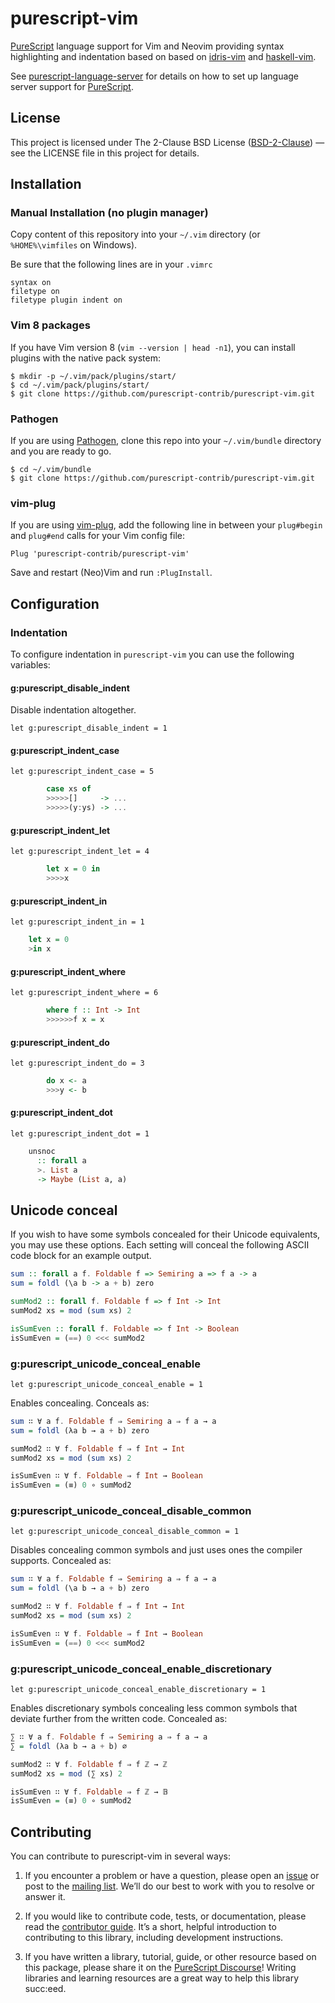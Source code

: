 # purescript-vim

[PureScript][] language support for Vim and Neovim providing syntax highlighting and indentation based on based on [idris-vim][] and [haskell-vim][].

See [purescript-language-server][] for details on how to set up language server support for [PureScript][].

## License

This project is licensed under The 2-Clause BSD License ([BSD-2-Clause](https://opensource.org/licenses/BSD-2-Clause)) — see the LICENSE file in this project for details.

## Installation

### Manual Installation (no plugin manager)

Copy content of this repository into your `~/.vim` directory (or `%HOME%\vimfiles` on Windows).

Be sure that the following lines are in your `.vimrc`
```vim
syntax on
filetype on
filetype plugin indent on
```

### Vim 8 packages

If you have Vim version 8 (`vim --version | head -n1`), you can install plugins with the native pack system:

```sh-session
$ mkdir -p ~/.vim/pack/plugins/start/
$ cd ~/.vim/pack/plugins/start/
$ git clone https://github.com/purescript-contrib/purescript-vim.git
```

### Pathogen

If you are using [Pathogen][], clone this repo into your `~/.vim/bundle` directory and you are ready to go.

```sh-session
$ cd ~/.vim/bundle
$ git clone https://github.com/purescript-contrib/purescript-vim.git
```
### vim-plug

If you are using [vim-plug][], add the following line in between your `plug#begin` and `plug#end` calls for your Vim config file:

```vim
Plug 'purescript-contrib/purescript-vim'
```

Save and restart (Neo)Vim and run `:PlugInstall`.

## Configuration

### Indentation

To configure indentation in `purescript-vim` you can use the following variables:

#### g:purescript_disable_indent

Disable indentation altogether.

```vim
let g:purescript_disable_indent = 1
```

#### g:purescript_indent_case

```vim
let g:purescript_indent_case = 5
```

```purescript
        case xs of
        >>>>>[]     -> ...
        >>>>>(y:ys) -> ...
```

#### g:purescript_indent_let

```vim
let g:purescript_indent_let = 4
```

```purescript
        let x = 0 in
        >>>>x
```

#### g:purescript_indent_in

```vim
let g:purescript_indent_in = 1
```

```purescript
	let x = 0
	>in x
```

#### g:purescript_indent_where

```vim
let g:purescript_indent_where = 6
```

```purescript
        where f :: Int -> Int
        >>>>>>f x = x
```

#### g:purescript_indent_do

```vim
let g:purescript_indent_do = 3
```

```purescript
        do x <- a
        >>>y <- b
```

#### g:purescript_indent_dot

```vim
let g:purescript_indent_dot = 1
```

```purescript
	unsnoc
	  :: forall a
	  >. List a
	  -> Maybe (List a, a)
```

## Unicode conceal

If you wish to have some symbols concealed for their Unicode equivalents, you may use these options. Each setting will conceal the following ASCII code block for an example output.

```purescript
sum :: forall a f. Foldable f => Semiring a => f a -> a
sum = foldl (\a b -> a + b) zero

sumMod2 :: forall f. Foldable f => f Int -> Int
sumMod2 xs = mod (sum xs) 2

isSumEven :: forall f. Foldable => f Int -> Boolean
isSumEven = (==) 0 <<< sumMod2
```

### g:purescript_unicode_conceal_enable

```vim
let g:purescript_unicode_conceal_enable = 1
```

Enables concealing. Conceals as:

```purescript
sum ∷ ∀ a f. Foldable f ⇒ Semiring a ⇒ f a → a
sum = foldl (λa b → a + b) zero

sumMod2 ∷ ∀ f. Foldable f ⇒ f Int → Int
sumMod2 xs = mod (sum xs) 2

isSumEven ∷ ∀ f. Foldable ⇒ f Int → Boolean
isSumEven = (≡) 0 ∘ sumMod2
```

### g:purescript_unicode_conceal_disable_common

```vim
let g:purescript_unicode_conceal_disable_common = 1
```

Disables concealing common symbols and just uses ones the compiler supports. Concealed as:

```purescript
sum ∷ ∀ a f. Foldable f ⇒ Semiring a ⇒ f a → a
sum = foldl (\a b → a + b) zero

sumMod2 ∷ ∀ f. Foldable f ⇒ f Int → Int
sumMod2 xs = mod (sum xs) 2

isSumEven ∷ ∀ f. Foldable ⇒ f Int → Boolean
isSumEven = (==) 0 <<< sumMod2
```

### g:purescript_unicode_conceal_enable_discretionary

```vim
let g:purescript_unicode_conceal_enable_discretionary = 1
```

Enables discretionary symbols concealing less common symbols that deviate further from the written code. Concealed as:

```purescript
∑ ∷ ∀ a f. Foldable f ⇒ Semiring a ⇒ f a → a
∑ = foldl (λa b → a + b) ∅

sumMod2 ∷ ∀ f. Foldable f ⇒ f ℤ → ℤ
sumMod2 xs = mod (∑ xs) 2

isSumEven ∷ ∀ f. Foldable ⇒ f ℤ → 𝔹
isSumEven = (≡) 0 ∘ sumMod2
```

## Contributing

You can contribute to purescript-vim in several ways:

1. If you encounter a problem or have a question, please open an [issue](https://github.com/purescript-contrib/purescript-vim/issues) or post to the [mailing list](https://lists.sr.ht/~toastal/purescript-vim-discuss). We’ll do our best to work with you to resolve or answer it.

2. If you would like to contribute code, tests, or documentation, please read the [contributor guide](./CONTRIBUTING.md). It’s a short, helpful introduction to contributing to this library, including development instructions.

3. If you have written a library, tutorial, guide, or other resource based on this package, please share it on the [PureScript Discourse](https://discourse.purescript.org/)! Writing libraries and learning resources are a great way to help this library succ:eed.

[PureScript]: http://www.purescript.org
[Pathogen]: https://github.com/tpope/vim-pathogen
[idris-vim]: https://github.com/idris-hackers/idris-vim
[haskell-vim]: https://github.com/raichoo/haskell-vim
[vim-plug]: https://github.com/junegunn/vim-plug
[purescript-language-server]: https://github.com/nwolverson/purescript-language-server#vimcoc
